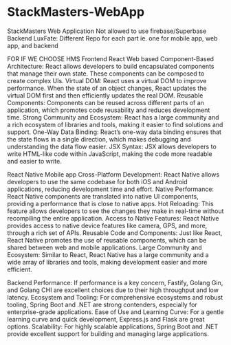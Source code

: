 # StackMasters-WebApp
StackMasters Web Application
Not allowed to use firebase/Superbase Backend
LuxFate:
Different Repo for each part ie. one for mobile app, web app, and backend

FOR IF WE CHOOSE HMS
Frontend
React Web based
Component-Based Architecture: React allows developers to build encapsulated components that manage their own state. These components can be composed to create complex UIs.
Virtual DOM: React uses a virtual DOM to improve performance. When the state of an object changes, React updates the virtual DOM first and then efficiently updates the real DOM.
Reusable Components: Components can be reused across different parts of an application, which promotes code reusability and reduces development time.
Strong Community and Ecosystem: React has a large community and a rich ecosystem of libraries and tools, making it easier to find solutions and support.
One-Way Data Binding: React’s one-way data binding ensures that the state flows in a single direction, which makes debugging and understanding the data flow easier.
JSX Syntax: JSX allows developers to write HTML-like code within JavaScript, making the code more readable and easier to write.

React Native Mobile app
Cross-Platform Development: React Native allows developers to use the same codebase for both iOS and Android applications, reducing development time and effort.
Native Performance: React Native components are translated into native UI components, providing a performance that is close to native apps.
Hot Reloading: This feature allows developers to see the changes they make in real-time without recompiling the entire application.
Access to Native Features: React Native provides access to native device features like camera, GPS, and more, through a rich set of APIs.
Reusable Code and Components: Just like React, React Native promotes the use of reusable components, which can be shared between web and mobile applications.
Large Community and Ecosystem: Similar to React, React Native has a large community and a wide array of libraries and tools, making development easier and more efficient.

Backend
Performance: If performance is a key concern, Fastify, Golang Gin, and Golang CHI are excellent choices due to their high throughput and low latency.
Ecosystem and Tooling: For comprehensive ecosystems and robust tooling, Spring Boot and .NET are strong contenders, especially for enterprise-grade applications.
Ease of Use and Learning Curve: For a gentle learning curve and quick development, Express.js and Flask are great options.
Scalability: For highly scalable applications, Spring Boot and .NET provide excellent support for building and managing large applications.
